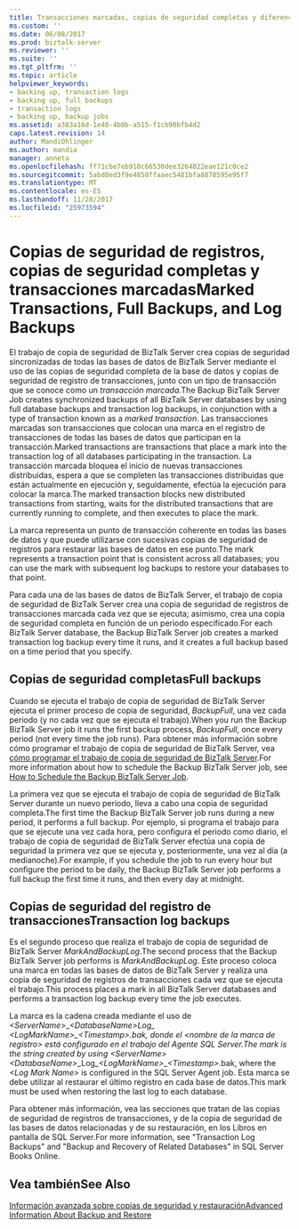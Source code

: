 ```yaml
---
title: Transacciones marcadas, copias de seguridad completas y diferenciales | Documentos de Microsoft
ms.custom: ''
ms.date: 06/08/2017
ms.prod: biztalk-server
ms.reviewer: ''
ms.suite: ''
ms.tgt_pltfrm: ''
ms.topic: article
helpviewer_keywords:
- backing up, transaction logs
- backing up, full backups
- transaction logs
- backing up, backup jobs
ms.assetid: a383a16d-1e40-4b0b-a515-f1cb90bfb4d2
caps.latest.revision: 14
author: MandiOhlinger
ms.author: mandia
manager: anneta
ms.openlocfilehash: ff71cbe7eb910c66530dee3264822eae121c0ce2
ms.sourcegitcommit: 5abd0ed3f9e4858ffaaec5481bfa8878595e95f7
ms.translationtype: MT
ms.contentlocale: es-ES
ms.lasthandoff: 11/28/2017
ms.locfileid: "25973594"
---
```

# <a name="marked-transactions-full-backups-and-log-backups"></a><span data-ttu-id="6c02e-102">Copias de seguridad de registros, copias de seguridad completas y transacciones marcadas</span><span class="sxs-lookup"><span data-stu-id="6c02e-102">Marked Transactions, Full Backups, and Log Backups</span></span>
<span data-ttu-id="6c02e-103">El trabajo de copia de seguridad de BizTalk Server crea copias de seguridad sincronizadas de todas las bases de datos de BizTalk Server mediante el uso de las copias de seguridad completa de la base de datos y copias de seguridad de registro de transacciones, junto con un tipo de transacción que se conoce como un *transacción marcada*.</span><span class="sxs-lookup"><span data-stu-id="6c02e-103">The Backup BizTalk Server Job creates synchronized backups of all BizTalk Server databases by using full database backups and transaction log backups, in conjunction with a type of transaction known as a *marked transaction*.</span></span> <span data-ttu-id="6c02e-104">Las transacciones marcadas son transacciones que colocan una marca en el registro de transacciones de todas las bases de datos que participan en la transacción.</span><span class="sxs-lookup"><span data-stu-id="6c02e-104">Marked transactions are transactions that place a mark into the transaction log of all databases participating in the transaction.</span></span> <span data-ttu-id="6c02e-105">La transacción marcada bloquea el inicio de nuevas transacciones distribuidas, espera a que se completen las transacciones distribuidas que están actualmente en ejecución y, seguidamente, efectúa la ejecución para colocar la marca.</span><span class="sxs-lookup"><span data-stu-id="6c02e-105">The marked transaction blocks new distributed transactions from starting, waits for the distributed transactions that are currently running to complete, and then executes to place the mark.</span></span>  
  
 <span data-ttu-id="6c02e-106">La marca representa un punto de transacción coherente en todas las bases de datos y que puede utilizarse con sucesivas copias de seguridad de registros para restaurar las bases de datos en ese punto.</span><span class="sxs-lookup"><span data-stu-id="6c02e-106">The mark represents a transaction point that is consistent across all databases; you can use the mark with subsequent log backups to restore your databases to that point.</span></span>  
  
 <span data-ttu-id="6c02e-107">Para cada una de las bases de datos de BizTalk Server, el trabajo de copia de seguridad de BizTalk Server crea una copia de seguridad de registros de transacciones marcada cada vez que se ejecuta; asimismo, crea una copia de seguridad completa en función de un periodo especificado.</span><span class="sxs-lookup"><span data-stu-id="6c02e-107">For each BizTalk Server database, the Backup BizTalk Server job creates a marked transaction log backup every time it runs, and it creates a full backup based on a time period that you specify.</span></span>  
  
## <a name="full-backups"></a><span data-ttu-id="6c02e-108">Copias de seguridad completas</span><span class="sxs-lookup"><span data-stu-id="6c02e-108">Full backups</span></span>  
 <span data-ttu-id="6c02e-109">Cuando se ejecuta el trabajo de copia de seguridad de BizTalk Server ejecuta el primer proceso de copia de seguridad, *BackupFull*, una vez cada periodo (y no cada vez que se ejecuta el trabajo).</span><span class="sxs-lookup"><span data-stu-id="6c02e-109">When you run the Backup BizTalk Server job it runs the first backup process, *BackupFull*, once every period (not every time the job runs).</span></span> <span data-ttu-id="6c02e-110">Para obtener más información sobre cómo programar el trabajo de copia de seguridad de BizTalk Server, vea [cómo programar el trabajo de copia de seguridad de BizTalk Server](../core/how-to-schedule-the-backup-biztalk-server-job.md).</span><span class="sxs-lookup"><span data-stu-id="6c02e-110">For more information about how to schedule the Backup BizTalk Server job, see [How to Schedule the Backup BizTalk Server Job](../core/how-to-schedule-the-backup-biztalk-server-job.md).</span></span>  
  
 <span data-ttu-id="6c02e-111">La primera vez que se ejecuta el trabajo de copia de seguridad de BizTalk Server durante un nuevo periodo, lleva a cabo una copia de seguridad completa.</span><span class="sxs-lookup"><span data-stu-id="6c02e-111">The first time the Backup BizTalk Server job runs during a new period, it performs a full backup.</span></span> <span data-ttu-id="6c02e-112">Por ejemplo, si programa el trabajo para que se ejecute una vez cada hora, pero configura el periodo como diario, el trabajo de copia de seguridad de BizTalk Server efectúa una copia de seguridad la primera vez que se ejecuta y, posteriormente, una vez al día (a medianoche).</span><span class="sxs-lookup"><span data-stu-id="6c02e-112">For example, if you schedule the job to run every hour but configure the period to be daily, the Backup BizTalk Server job performs a full backup the first time it runs, and then every day at midnight.</span></span>  
  
## <a name="transaction-log-backups"></a><span data-ttu-id="6c02e-113">Copias de seguridad del registro de transacciones</span><span class="sxs-lookup"><span data-stu-id="6c02e-113">Transaction log backups</span></span>  
 <span data-ttu-id="6c02e-114">Es el segundo proceso que realiza el trabajo de copia de seguridad de BizTalk Server *MarkAndBackupLog*.</span><span class="sxs-lookup"><span data-stu-id="6c02e-114">The second process that the Backup BizTalk Server job performs is *MarkAndBackupLog*.</span></span> <span data-ttu-id="6c02e-115">Este proceso coloca una marca en todas las bases de datos de BizTalk Server y realiza una copia de seguridad de registros de transacciones cada vez que se ejecuta el trabajo.</span><span class="sxs-lookup"><span data-stu-id="6c02e-115">This process places a mark in all BizTalk Server databases and performs a transaction log backup every time the job executes.</span></span>  
  
 <span data-ttu-id="6c02e-116">La marca es la cadena creada mediante el uso de  *\<ServerName\>*_*\<DatabaseName\>*_Log\_  *\<LogMarkName\>*\_*\<Timestamp\>*.bak, donde el  *\<nombre de la marca de registro\>*  está configurado en el trabajo del Agente SQL Server.</span><span class="sxs-lookup"><span data-stu-id="6c02e-116">The mark is the string created by using *\<ServerName\>*_*\<DatabaseName\>*_Log\_*\<LogMarkName\>*\_*\<Timestamp\>*.bak, where the *\<Log Mark Name\>* is configured in the SQL Server Agent job.</span></span> <span data-ttu-id="6c02e-117">Esta marca se debe utilizar al restaurar el último registro en cada base de datos.</span><span class="sxs-lookup"><span data-stu-id="6c02e-117">This mark must be used when restoring the last log to each database.</span></span>  
  
 <span data-ttu-id="6c02e-118">Para obtener más información, vea las secciones que tratan de las copias de seguridad de registros de transacciones, y de la copia de seguridad de las bases de datos relacionadas y de su restauración, en los Libros en pantalla de SQL Server.</span><span class="sxs-lookup"><span data-stu-id="6c02e-118">For more information, see "Transaction Log Backups" and "Backup and Recovery of Related Databases" in SQL Server Books Online.</span></span>  
  
## <a name="see-also"></a><span data-ttu-id="6c02e-119">Vea también</span><span class="sxs-lookup"><span data-stu-id="6c02e-119">See Also</span></span>  
 [<span data-ttu-id="6c02e-120">Información avanzada sobre copias de seguridad y restauración</span><span class="sxs-lookup"><span data-stu-id="6c02e-120">Advanced Information About Backup and Restore</span></span>](../core/advanced-information-about-backup-and-restore1.md)